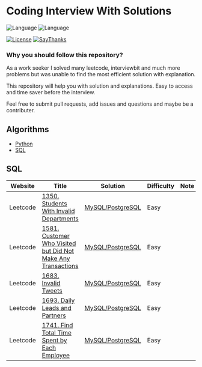 # Coding Interview With Solutions
![Language](https://img.shields.io/badge/language-Python-orange.svg)
![Language](https://img.shields.io/badge/language-SQL-orange.svg)

[![License](https://img.shields.io/badge/license-MIT-blue.svg)](./LICENSE.md) [![SayThanks](https://img.shields.io/badge/say-thanks-ff69b4.svg)](https://saythanks.io/to/surajr)

### Why you should follow this repository?
As a work seeker I solved many leetcode, interviewbit and much more problems but was unable
to find the most efficient solution with explanation.

This repository will help you with solution and explanations. Easy to access
and time saver before the interview. 

Feel free to submit pull requests, add issues and questions and maybe be a contributer.


## Algorithms

* [Python](./python)
* [SQL](./sql)



## SQL
| Website 		| Title           |  Solution    | Difficulty    |  Note|
|---------------- |---------------- | ----------- |  ------------- |-----|
| Leetcode  | [1350. Students With Invalid Departments](https://leetcode.com/problems/students-with-invalid-departments/) | [MySQL/PostgreSQL](./sql/1350_Students_With_Invalid_Departments.sql) |  Easy       |         |
| Leetcode  | [1581. Customer Who Visited but Did Not Make Any Transactions](https://leetcode.com/problems/customer-who-visited-but-did-not-make-any-transactions/) | [MySQL/PostgreSQL](./sql/1581_Customer_Who_Visited_but_Did_Not_Make_Any_Transactions.sql) |  Easy       |         |
| Leetcode  | [1683. Invalid Tweets](https://leetcode.com/problems/invalid-tweets/) | [MySQL/PostgreSQL](./sql/1683_Invalid_Tweets.sql) |  Easy       |         |
| Leetcode  | [1693. Daily Leads and Partners](https://leetcode.com/problems/daily-leads-and-partners/) | [MySQL/PostgreSQL](./sql/1693_Daily_Leads_and_Partners.sql) |  Easy       |         |
| Leetcode  | [1741. Find Total Time Spent by Each Employee](https://leetcode.com/problems/find-total-time-spent-by-each-employee/) | [MySQL/PostgreSQL](./sql/1741_Find_Total_Time_Spent_by_Each_Employee.sql) |  Easy       |         |
